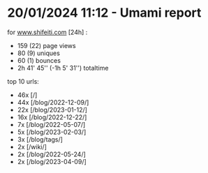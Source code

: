 # 20/01/2024 11:12 - Umami report
for www.shifeiti.com [24h] :

 - 159 (22) page views
 - 80 (9) uniques
 - 60 (1) bounces
 - 2h 41' 45'' (-1h 5' 31'') totaltime


top 10 urls:
 - 46x [/]
 - 44x [/blog/2022-12-09/]
 - 22x [/blog/2023-01-12/]
 - 16x [/blog/2022-12-22/]
 - 7x [/blog/2022-05-07/]
 - 5x [/blog/2023-02-03/]
 - 3x [/blog/tags/]
 - 2x [/wiki/]
 - 2x [/blog/2022-05-24/]
 - 2x [/blog/2023-04-09/]



